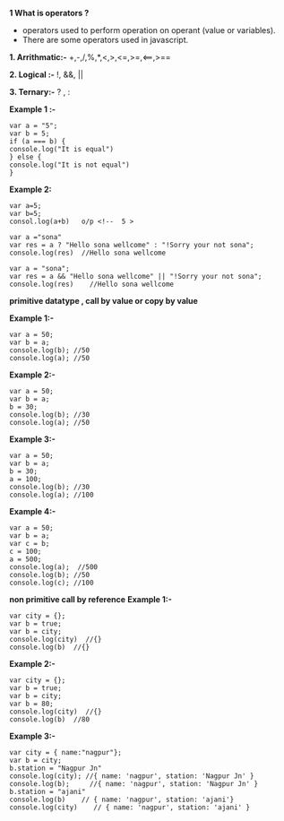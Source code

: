 **1 What is operators ?**
- operators used to perform operation on operant (value or variables).
- There are some operators used in javascript.

**1. Arrithmatic:-** +,-,/,%,*,<,>,<=,>=,<==,>==

**2. Logical :-** !, &&, ||

**3. Ternary:-** ? , :


**Example 1 :-**

`````
var a = "5";
var b = 5;
if (a === b) {
console.log("It is equal")
} else {
console.log("It is not equal")
}
```````

**Example 2:**
```````
var a=5;
var b=5;
consol.log(a+b)   o/p <!--  5 >

var a ="sona"
var res = a ? "Hello sona wellcome" : "!Sorry your not sona";
console.log(res)  //Hello sona wellcome

var a = "sona";
var res = a && "Hello sona wellcome" || "!Sorry your not sona";
console.log(res)    //Hello sona wellcome
``````````

**primitive datatype , call by value or copy by value**

**Example 1:-**
````````
var a = 50;
var b = a;
console.log(b); //50
console.log(a); //50
```````````

**Example 2:-**
````````
var a = 50;
var b = a;
b = 30;
console.log(b); //30
console.log(a); //50
`````````


**Example 3:-**
`````````
var a = 50;
var b = a;
b = 30;
a = 100;
console.log(b); //30
console.log(a); //100
``````````

**Example 4:-**
```````````
var a = 50;
var b = a;
var c = b;
c = 100;
a = 500;
console.log(a);  //500
console.log(b); //50
console.log(c); //100
````````````

**non primitive call by reference**
**Example 1:-**
```````````
var city = {};
var b = true;
var b = city;
console.log(city)  //{}
console.log(b)  //{}
`````````````

**Example 2:-**
``````````````
var city = {};
var b = true;
var b = city;
var b = 80;
console.log(city)  //{}
console.log(b)  //80
````````````````

**Example 3:-**
`````````````````
var city = { name:"nagpur"};
var b = city;
b.station = "Nagpur Jn"
console.log(city); //{ name: 'nagpur', station: 'Nagpur Jn' }
console.log(b);     //{ name: 'nagpur', station: 'Nagpur Jn' }
b.station = "ajani"
console.log(b)    // { name: 'nagpur', station: 'ajani'}
console.log(city)    // { name: 'nagpur', station: 'ajani' }
`````````````````````




